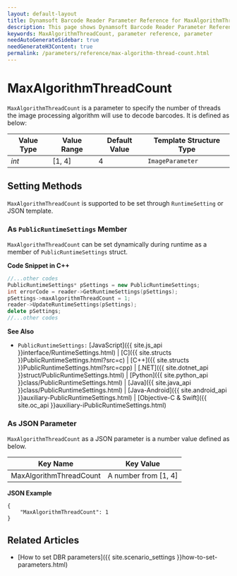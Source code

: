 ```yaml
---
layout: default-layout
title: Dynamsoft Barcode Reader Parameter Reference for MaxAlgorithmThreadCount
description: This page shows Dynamsoft Barcode Reader Parameter Reference for MaxAlgorithmThreadCount.
keywords: MaxAlgorithmThreadCount, parameter reference, parameter
needAutoGenerateSidebar: true
needGenerateH3Content: true
permalink: /parameters/reference/max-algorithm-thread-count.html
---
```



# MaxAlgorithmThreadCount 

`MaxAlgorithmThreadCount` is a parameter to specify the number of threads the image processing algorithm will use to decode barcodes. It is defined as below:

| Value Type | Value Range | Default Value | Template Structure Type |
| ---------- | ----------- | ------------- | ----------------------- |
| *int* | [1, 4] | 4 | `ImageParameter` |

    
## Setting Methods
`MaxAlgorithmThreadCount` is supported to be set through `RuntimeSetting` or JSON template.

### As `PublicRuntimeSettings` Member
`MaxAlgorithmThreadCount` can be set dynamically during runtime as a member of `PublicRuntimeSettings` struct.


**Code Snippet in C++**
```cpp
//...other codes
PublicRuntimeSettings* pSettings = new PublicRuntimeSettings;
int errorCode = reader->GetRuntimeSettings(pSettings);
pSettings->maxAlgorithmThreadCount = 1;
reader->UpdateRuntimeSettings(pSettings);
delete pSettings;
//...other codes
```


**See Also**      
- `PublicRuntimeSettings:` [JavaScript]({{ site.js_api }}interface/RuntimeSettings.html) \| [C]({{ site.structs }}PublicRuntimeSettings.html?src=c) \| [C++]({{ site.structs }}PublicRuntimeSettings.html?src=cpp) \| [.NET]({{ site.dotnet_api }}struct/PublicRuntimeSettings.html) \| [Python]({{ site.python_api }}class/PublicRuntimeSettings.html) \| [Java]({{ site.java_api }}class/PublicRuntimeSettings.html) \| [Java-Android]({{ site.android_api }}auxiliary-PublicRuntimeSettings.html) \| [Objective-C & Swift]({{ site.oc_api }}auxiliary-iPublicRuntimeSettings.html)


### As JSON Parameter
`MaxAlgorithmThreadCount` as a JSON parameter is a number value defined as below.   

| Key Name | Key Value |
| -------- | --------- |
| MaxAlgorithmThreadCount | A number from [1, 4] |


**JSON Example**   
```
{
    "MaxAlgorithmThreadCount": 1
}
```


<!--
## Impacts on Performance
### Speed
Setting `MaxAlgorithmThreadCount` to a appropriate number based on the CPU core number may speed up the process.

### Read Rate
`MaxAlgorithmThreadCount` has no influence on the Read Rate.

### Accuracy
`MaxAlgorithmThreadCount` has no influence on the Accuracy.

-->
## Related Articles
- [How to set DBR parameters]({{ site.scenario_settings }}how-to-set-parameters.html)
